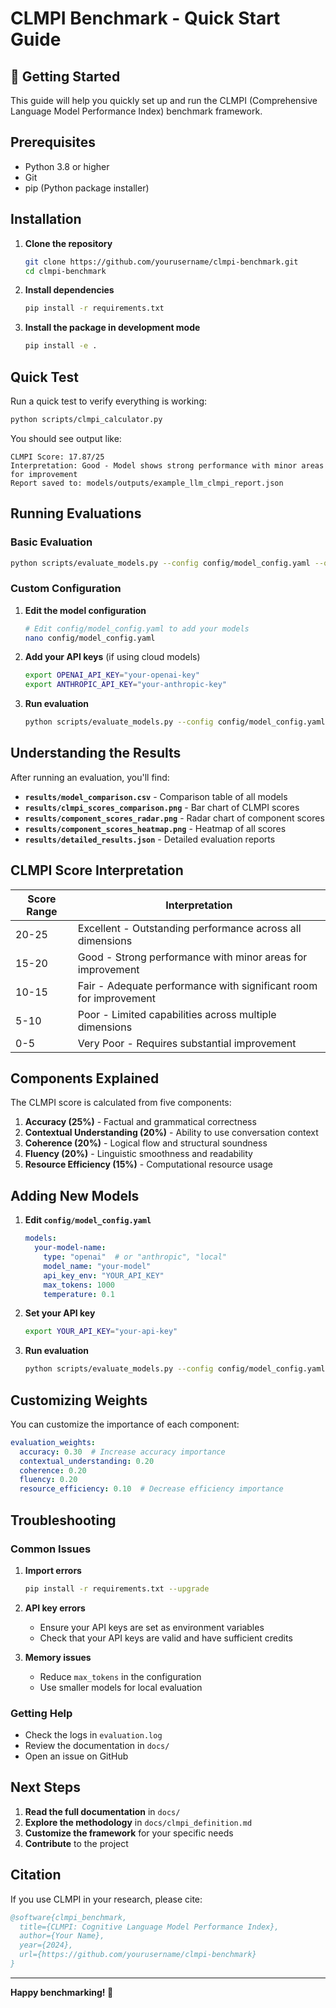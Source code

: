 # CLMPI Benchmark - Quick Start Guide

## 🚀 Getting Started

This guide will help you quickly set up and run the CLMPI (Comprehensive Language Model Performance Index) benchmark framework.

## Prerequisites

- Python 3.8 or higher
- Git
- pip (Python package installer)

## Installation

1. **Clone the repository**
   ```bash
   git clone https://github.com/yourusername/clmpi-benchmark.git
   cd clmpi-benchmark
   ```

2. **Install dependencies**
   ```bash
   pip install -r requirements.txt
   ```

3. **Install the package in development mode**
   ```bash
   pip install -e .
   ```

## Quick Test

Run a quick test to verify everything is working:

```bash
python scripts/clmpi_calculator.py
```

You should see output like:
```
CLMPI Score: 17.87/25
Interpretation: Good - Model shows strong performance with minor areas for improvement
Report saved to: models/outputs/example_llm_clmpi_report.json
```

## Running Evaluations

### Basic Evaluation

```bash
python scripts/evaluate_models.py --config config/model_config.yaml --output results/
```

### Custom Configuration

1. **Edit the model configuration**
   ```bash
   # Edit config/model_config.yaml to add your models
   nano config/model_config.yaml
   ```

2. **Add your API keys** (if using cloud models)
   ```bash
   export OPENAI_API_KEY="your-openai-key"
   export ANTHROPIC_API_KEY="your-anthropic-key"
   ```

3. **Run evaluation**
   ```bash
   python scripts/evaluate_models.py --config config/model_config.yaml --output results/
   ```

## Understanding the Results

After running an evaluation, you'll find:

- **`results/model_comparison.csv`** - Comparison table of all models
- **`results/clmpi_scores_comparison.png`** - Bar chart of CLMPI scores
- **`results/component_scores_radar.png`** - Radar chart of component scores
- **`results/component_scores_heatmap.png`** - Heatmap of all scores
- **`results/detailed_results.json`** - Detailed evaluation reports

## CLMPI Score Interpretation

| Score Range | Interpretation |
|-------------|----------------|
| 20-25 | Excellent - Outstanding performance across all dimensions |
| 15-20 | Good - Strong performance with minor areas for improvement |
| 10-15 | Fair - Adequate performance with significant room for improvement |
| 5-10 | Poor - Limited capabilities across multiple dimensions |
| 0-5 | Very Poor - Requires substantial improvement |

## Components Explained

The CLMPI score is calculated from five components:

1. **Accuracy (25%)** - Factual and grammatical correctness
2. **Contextual Understanding (20%)** - Ability to use conversation context
3. **Coherence (20%)** - Logical flow and structural soundness
4. **Fluency (20%)** - Linguistic smoothness and readability
5. **Resource Efficiency (15%)** - Computational resource usage

## Adding New Models

1. **Edit `config/model_config.yaml`**
   ```yaml
   models:
     your-model-name:
       type: "openai"  # or "anthropic", "local"
       model_name: "your-model"
       api_key_env: "YOUR_API_KEY"
       max_tokens: 1000
       temperature: 0.1
   ```

2. **Set your API key**
   ```bash
   export YOUR_API_KEY="your-api-key"
   ```

3. **Run evaluation**
   ```bash
   python scripts/evaluate_models.py --config config/model_config.yaml
   ```

## Customizing Weights

You can customize the importance of each component:

```yaml
evaluation_weights:
  accuracy: 0.30  # Increase accuracy importance
  contextual_understanding: 0.20
  coherence: 0.20
  fluency: 0.20
  resource_efficiency: 0.10  # Decrease efficiency importance
```

## Troubleshooting

### Common Issues

1. **Import errors**
   ```bash
   pip install -r requirements.txt --upgrade
   ```

2. **API key errors**
   - Ensure your API keys are set as environment variables
   - Check that your API keys are valid and have sufficient credits

3. **Memory issues**
   - Reduce `max_tokens` in the configuration
   - Use smaller models for local evaluation

### Getting Help

- Check the logs in `evaluation.log`
- Review the documentation in `docs/`
- Open an issue on GitHub

## Next Steps

1. **Read the full documentation** in `docs/`
2. **Explore the methodology** in `docs/clmpi_definition.md`
3. **Customize the framework** for your specific needs
4. **Contribute** to the project

## Citation

If you use CLMPI in your research, please cite:

```bibtex
@software{clmpi_benchmark,
  title={CLMPI: Cognitive Language Model Performance Index},
  author={Your Name},
  year={2024},
  url={https://github.com/yourusername/clmpi-benchmark}
}
```

---

**Happy benchmarking! 🎯** 